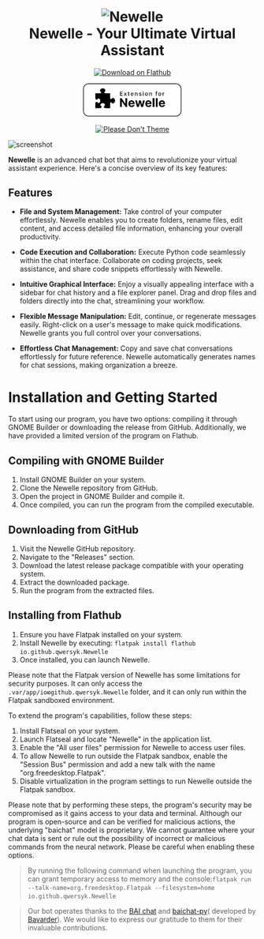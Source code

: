 <h1 align="center">
  <img src="https://raw.githubusercontent.com/qwersyk/Newelle/master/data/icons/hicolor/scalable/apps/io.github.qwersyk.Newelle.svg" alt="Newelle" width="192" height="192"/>
  <br>
  Newelle - Your Ultimate Virtual Assistant
</h1>
<p align="center">
  <a href="https://flathub.org/apps/details/io.github.qwersyk.Newelle">
    <img width="200" alt="Download on Flathub" src="https://dl.flathub.org/assets/badges/flathub-badge-i-en.svg"/>
  </a>
  <br>
</p>
<p align="center">
  <a href="https://github.com/topics/newelle-extension">
    <img width="200" alt="Download on Flathub" src="https://raw.githubusercontent.com/qwersyk/Assets/5f06b2019c72ba7faf2d3bfe1b6192cbcc69a0d7/newelle-extension.svg"/>
  </a>
  <br>
</p>
<p align="center">
<a href="https://stopthemingmy.app">
    <img width="180" alt="Please Don't Theme" src="https://stopthemingmy.app/badge.svg"/>
  </a>
  <br>
</p>

![screenshot](https://raw.githubusercontent.com/qwersyk/Newelle/master/data/screenshots/screenshot1.png)

**Newelle** is an advanced chat bot that aims to revolutionize your virtual assistant experience. Here's a concise overview of its key features:

## Features

- **File and System Management:** Take control of your computer effortlessly. Newelle enables you to create folders, rename files, edit content, and access detailed file information, enhancing your overall productivity.

- **Code Execution and Collaboration:** Execute Python code seamlessly within the chat interface. Collaborate on coding projects, seek assistance, and share code snippets effortlessly with Newelle.

- **Intuitive Graphical Interface:** Enjoy a visually appealing interface with a sidebar for chat history and a file explorer panel. Drag and drop files and folders directly into the chat, streamlining your workflow.

- **Flexible Message Manipulation:** Edit, continue, or regenerate messages easily. Right-click on a user's message to make quick modifications. Newelle grants you full control over your conversations.

- **Effortless Chat Management:** Copy and save chat conversations effortlessly for future reference. Newelle automatically generates names for chat sessions, making organization a breeze.

# Installation and Getting Started

To start using our program, you have two options: compiling it through GNOME Builder or downloading the release from GitHub. Additionally, we have provided a limited version of the program on Flathub.

## Compiling with GNOME Builder

1. Install GNOME Builder on your system.
2. Clone the Newelle repository from GitHub.
3. Open the project in GNOME Builder and compile it.
4. Once compiled, you can run the program from the compiled executable.

## Downloading from GitHub

1. Visit the Newelle GitHub repository.
2. Navigate to the "Releases" section.
3. Download the latest release package compatible with your operating system.
4. Extract the downloaded package.
5. Run the program from the extracted files.

## Installing from Flathub

1. Ensure you have Flatpak installed on your system.
2. Install Newelle by executing: `flatpak install flathub io.github.qwersyk.Newelle`
3. Once installed, you can launch Newelle.

Please note that the Flatpak version of Newelle has some limitations for security purposes. It can only access the `.var/app/ioюgithub.qwersyk.Newelle` folder, and it can only run within the Flatpak sandboxed environment. 

To extend the program's capabilities, follow these steps:

1. Install Flatseal on your system.
2. Launch Flatseal and locate "Newelle" in the application list.
3. Enable the "All user files" permission for Newelle to access user files.
4. To allow Newelle to run outside the Flatpak sandbox, enable the "Session Bus" permission and add a new talk with the name "org.freedesktop.Flatpak".
5. Disable virtualization in the program settings to run Newelle outside the Flatpak sandbox.

Please note that by performing these steps, the program's security may be compromised as it gains access to your data and terminal. Although our program is open-source and can be verified for malicious actions, the underlying "baichat" model is proprietary. We cannot guarantee where your chat data is sent or rule out the possibility of incorrect or malicious commands from the neural network. Please be careful when enabling these options.


> By running the following command when launching the program, you can grant temporary access to memory and the console:```flatpak run --talk-name=org.freedesktop.Flatpak --filesystem=home io.github.qwersyk.Newelle```

> Our bot operates thanks to the [BAI chat](https://chatbot.theb.ai/) and [baichat-py](https://github.com/Bavarder/baichat-py)( developed by [Bavarder](https://bavarder.codeberg.page/)). We would like to express our gratitude to them for their invaluable contributions.
